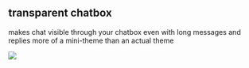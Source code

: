 ## transparent chatbox

makes chat visible through your chatbox even with long messages and replies
more of a mini-theme than an actual theme

![](https://gyazo.com/e2676705579129a4766753b6ab4dc89f)